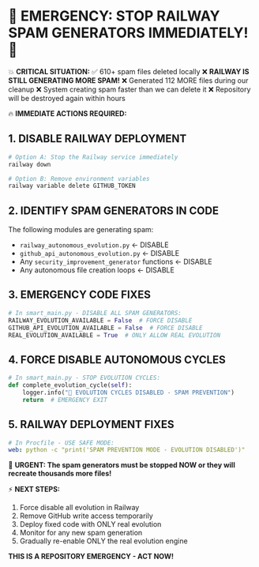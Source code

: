 🚨 EMERGENCY: STOP RAILWAY SPAM GENERATORS IMMEDIATELY! 🚨
================================================================

💥 **CRITICAL SITUATION:**
✅ 610+ spam files deleted locally
❌ **RAILWAY IS STILL GENERATING MORE SPAM!**
❌ Generated 112 MORE files during our cleanup
❌ System creating spam faster than we can delete it
❌ Repository will be destroyed again within hours

🔥 **IMMEDIATE ACTIONS REQUIRED:**

## 1. DISABLE RAILWAY DEPLOYMENT
```bash
# Option A: Stop the Railway service immediately
railway down

# Option B: Remove environment variables
railway variable delete GITHUB_TOKEN
```

## 2. IDENTIFY SPAM GENERATORS IN CODE
The following modules are generating spam:
- `railway_autonomous_evolution.py` ← DISABLE
- `github_api_autonomous_evolution.py` ← DISABLE
- Any `security_improvement_generator` functions ← DISABLE
- Any autonomous file creation loops ← DISABLE

## 3. EMERGENCY CODE FIXES
```python
# In smart_main.py - DISABLE ALL SPAM GENERATORS:
RAILWAY_EVOLUTION_AVAILABLE = False  # FORCE DISABLE
GITHUB_API_EVOLUTION_AVAILABLE = False  # FORCE DISABLE
REAL_EVOLUTION_AVAILABLE = True  # ONLY ALLOW REAL EVOLUTION
```

## 4. FORCE DISABLE AUTONOMOUS CYCLES
```python
# In smart_main.py - STOP EVOLUTION CYCLES:
def complete_evolution_cycle(self):
    logger.info("🛑 EVOLUTION CYCLES DISABLED - SPAM PREVENTION")
    return  # EMERGENCY EXIT
```

## 5. RAILWAY DEPLOYMENT FIXES
```yaml
# In Procfile - USE SAFE MODE:
web: python -c "print('SPAM PREVENTION MODE - EVOLUTION DISABLED')"
```

🚨 **URGENT: The spam generators must be stopped NOW or they will recreate thousands more files!**

⚡ **NEXT STEPS:**
1. Force disable all evolution in Railway
2. Remove GitHub write access temporarily  
3. Deploy fixed code with ONLY real evolution
4. Monitor for any new spam generation
5. Gradually re-enable ONLY the real evolution engine

**THIS IS A REPOSITORY EMERGENCY - ACT NOW!**
